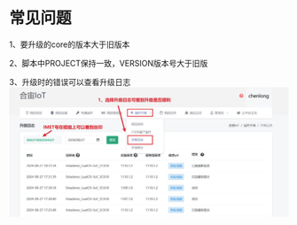 # 常见问题

1、要升级的core的版本大于旧版本

2、脚本中PROJECT保持一致，VERSION版本号大于旧版

3、升级时的错误可以查看升级日志
![xiaoguozhanshi2](./image/xiaoguozhanshi2.jpg)
